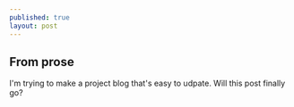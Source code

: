 ```yaml
---
published: true
layout: post
---
```




## From prose

I'm trying to make a project blog that's easy to udpate. Will this post finally go?
